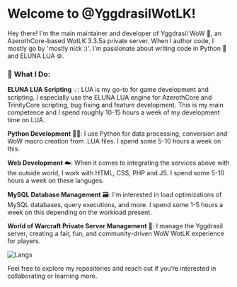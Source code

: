 # Welcome to @YggdrasilWotLK!

Hey there! I'm the main maintainer and developer of Yggdrasil WoW 🌳, an AzerothCore-based WotLK 3.3.5a private server. When I author code, I mostly go by 'mostly nick :)'. I'm passionate about writing code in Python 🐍 and ELUNA LUA ⚙️. 

### 🚀 **What I Do:** 

**ELUNA LUA Scripting** 💡: LUA is my go-to for game development and scripting. I especially use the ELUNA LUA engine for AzerothCore and TrinityCore scripting, bug fixing and feature development. This is my main competence and I spend roughly 10-15 hours a week of my development time on LUA.  

**Python Development** 🧑‍💻: I use Python for data processing, conversion and WoW macro creation from .LUA files. I spend some 5-10 hours a week on this.  

**Web Development** ☁️: When it comes to integrating the services above with the outside world, I work with HTML, CSS, PHP and JS. I spend some 5-10 hours a week on these languges.  

**MySQL Database Management** 🗃️: I'm interested in load optimizations of MySQL databases, query executions, and more. I spend some 1-5 hours a week on this depending on the workload present.  

**World of Warcraft Private Server Management** 🏰: I manage the Yggdrasil server, creating a fair, fun, and community-driven WoW WotLK experience for players.  

![Langs](https://github-readme-stats.vercel.app/api/top-langs/?username=yggdrasilwotlk&layout=compact)
      
Feel free to explore my repositories and reach out if you’re interested in collaborating or learning more.
